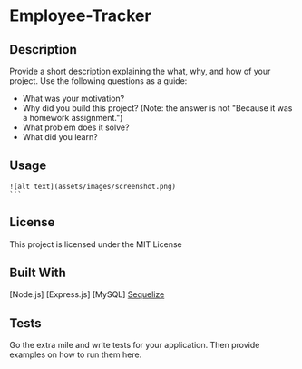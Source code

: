 # Employee-Tracker
## Description

Provide a short description explaining the what, why, and how of your project. Use the following questions as a guide:

- What was your motivation?
- Why did you build this project? (Note: the answer is not "Because it was a homework assignment.")
- What problem does it solve?
- What did you learn?

## Usage

    ![alt text](assets/images/screenshot.png)
    ```

## License

This project is licensed under the MIT License 


## Built With

[Node.js]
[Express.js]
[MySQL]
[Sequelize](https://sequelize.org/master/manual/assocs.html#many-to-many-relationships)


## Tests

Go the extra mile and write tests for your application. Then provide examples on how to run them here.